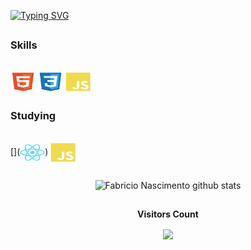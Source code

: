 <a href="https://git.io/typing-svg"><img src="https://readme-typing-svg.demolab.com?font=Fira+Code&size=30&pause=1000&color=0A6CE7&center=true&width=560&height=60&lines=Ol%C3%A1%2C+bem-vindo(a)+ao+meu+perfil" alt="Typing SVG" /></a>

##

### Skills
<div style="display: inline_block"><br>
  <img align="center" alt="Logo-HTML" height="30" width="40" src="https://raw.githubusercontent.com/devicons/devicon/master/icons/html5/html5-original.svg">
  <img align="center" alt="Logo-CSS" height="30" width="40" src="https://raw.githubusercontent.com/devicons/devicon/master/icons/css3/css3-original.svg">
  <img align="center" alt="Logo-Js" height="30" width="40" src="https://raw.githubusercontent.com/devicons/devicon/master/icons/javascript/javascript-plain.svg">
</div>

##

### Studying
<div style="display: inline_block"><br>
  [](<img align="center" alt="Logo-React" height="30" width="40" src="https://raw.githubusercontent.com/devicons/devicon/master/icons/react/react-original.svg">)
  <img align="center" alt="Logo-Js" height="30" width="40" src="https://raw.githubusercontent.com/devicons/devicon/master/icons/javascript/javascript-plain.svg">
</div>

##

<div align="center">
  <img width="49%" height="195px" src="https://github-readme-stats.vercel.app/api?username=fabricio-fn&show_icons=true&count_private=true&hide_border=true&title_color=0A6CE7FF&icon_color=0A6CE7FF&text_color=0A6CE7FF&bg_color=4F4D6351" alt="Fabricio Nascimento github stats" /> 
</div>

##

<div align="center">
  <p align="centre"><b>Visitors Count</p>  
  <p align="center"><img align="center" src="https://profile-counter.glitch.me/{fabricio-fn}/count.svg" /></p> 
</div>
